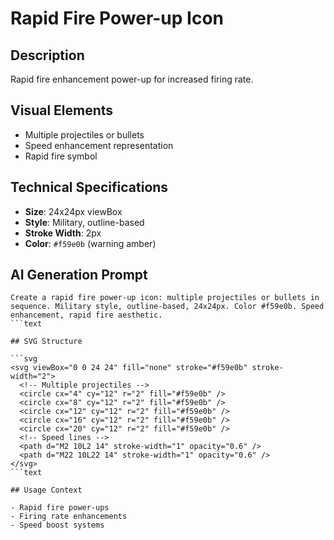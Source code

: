 # Rapid Fire Power-up Icon

## Description

Rapid fire enhancement power-up for increased firing rate.

## Visual Elements

- Multiple projectiles or bullets
- Speed enhancement representation
- Rapid fire symbol

## Technical Specifications

- **Size**: 24x24px viewBox
- **Style**: Military, outline-based
- **Stroke Width**: 2px
- **Color**: `#f59e0b` (warning amber)

## AI Generation Prompt

````text
Create a rapid fire power-up icon: multiple projectiles or bullets in sequence. Military style, outline-based, 24x24px. Color #f59e0b. Speed enhancement, rapid fire aesthetic.
```text

## SVG Structure

```svg
<svg viewBox="0 0 24 24" fill="none" stroke="#f59e0b" stroke-width="2">
  <!-- Multiple projectiles -->
  <circle cx="4" cy="12" r="2" fill="#f59e0b" />
  <circle cx="8" cy="12" r="2" fill="#f59e0b" />
  <circle cx="12" cy="12" r="2" fill="#f59e0b" />
  <circle cx="16" cy="12" r="2" fill="#f59e0b" />
  <circle cx="20" cy="12" r="2" fill="#f59e0b" />
  <!-- Speed lines -->
  <path d="M2 10L2 14" stroke-width="1" opacity="0.6" />
  <path d="M22 10L22 14" stroke-width="1" opacity="0.6" />
</svg>
```text

## Usage Context

- Rapid fire power-ups
- Firing rate enhancements
- Speed boost systems
````
